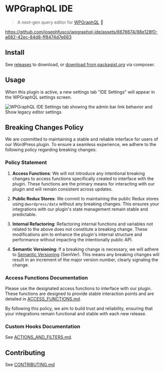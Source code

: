 # WPGraphQL IDE

> A next-gen query editor for [WPGraphQL](https://github.com/wp-graphql/wp-graphql) 🚀

https://github.com/josephfusco/wpgraphql-ide/assets/6676674/88e128f0-a682-42ec-84d8-ff8474d7e683

## Install

See [releases](https://github.com/josephfusco/wpgraphql-ide/releases) to download, or [download from packagist.org](https://packagist.org/packages/josephfusco/wpgraphql-ide) via composer.

## Usage

When this plugin is active, a new settings tab "IDE Settings" will appear in the WPGraphQL settings screen.

  ![WPGraphQL IDE Settings tab showing the admin bar link behavior and Show legacy editor settings](https://github.com/wp-graphql/wpgraphql-ide/assets/6676674/59236b4c-0019-40a8-ae9b-a1228997f30c)

## Breaking Changes Policy

We are committed to maintaining a stable and reliable interface for users of our WordPress plugin. To ensure a seamless experience, we adhere to the following policy regarding breaking changes:

### Policy Statement

1. **Access Functions**: We will not introduce any intentional breaking changes to access functions specifically created to interface with the plugin. These functions are the primary means for interacting with our plugin and will remain consistent across updates.

2. **Public Redux Stores**: We commit to maintaining the public Redux stores using `@wordpress/data` without any breaking changes. This ensures your integrations with our plugin's state management remain stable and predictable.

3. **Internal Refactoring**: Refactoring internal functions and variables not related to the above does not constitute a breaking change. These modifications aim to enhance the plugin's internal structure and performance without impacting the intentionally public API.

4. **Semantic Versioning**: If a breaking change is necessary, we will adhere to [Semantic Versioning](https://semver.org/) (SemVer). This means any breaking changes will result in an increment of the major version number, clearly signaling the change.

### Access Functions Documentation

Please use the designated access functions to interface with our plugin. These functions are designed to provide stable interaction points and are detailed in [ACCESS_FUNCTIONS.md](ACCESS_FUNCTIONS.md).

By following this policy, we aim to build trust and reliability, ensuring that your integrations remain functional and stable with each new release.

### Custom Hooks Documentation

See [ACTIONS_AND_FILTERS.md](ACTIONS_AND_FILTERS.md).

## Contributing

See [CONTRIBUTING.md](CONTRIBUTING.md)